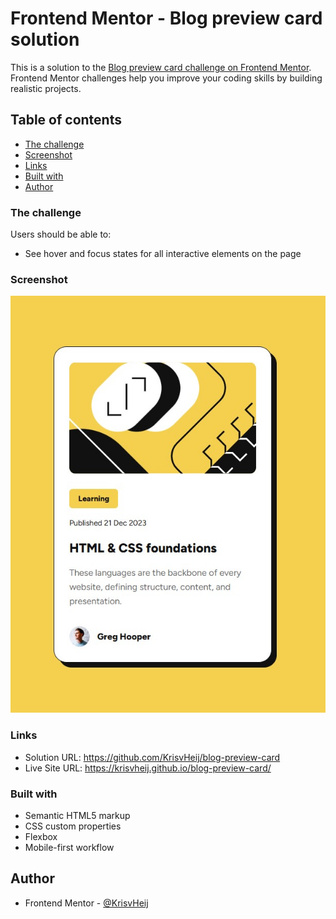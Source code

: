 # Frontend Mentor - Blog preview card solution

This is a solution to the [Blog preview card challenge on Frontend Mentor](https://www.frontendmentor.io/challenges/blog-preview-card-ckPaj01IcS). Frontend Mentor challenges help you improve your coding skills by building realistic projects.

## Table of contents

- [The challenge](#the-challenge)
- [Screenshot](#screenshot)
- [Links](#links)
- [Built with](#built-with)
- [Author](#author)

### The challenge

Users should be able to:

- See hover and focus states for all interactive elements on the page

### Screenshot

![](./screenshot_finished.jpg)

### Links

- Solution URL: https://github.com/KrisvHeij/blog-preview-card
- Live Site URL: https://krisvheij.github.io/blog-preview-card/

### Built with

- Semantic HTML5 markup
- CSS custom properties
- Flexbox
- Mobile-first workflow

## Author

- Frontend Mentor - [@KrisvHeij](https://www.frontendmentor.io/profile/KrisvHeij)
